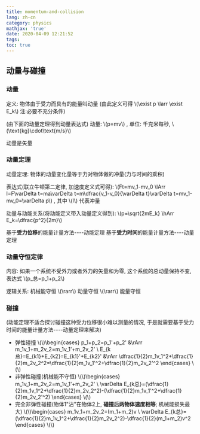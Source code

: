 ```yaml
---
title: momentum-and-collision
lang: zh-cn
category: physics
mathjax: 'true'
date: 2020-04-09 12:21:52
tags:
toc: true
---
```


## 动量与碰撞

### 动量

定义: 物体由于受力而具有的能量叫动量
(由此定义可得 \\(\exist p \larr \exist E_k\\) 注:必要不充分条件)

(由下面的动量定理得到动量表达式)
动量: \\(p=mv\\) , 单位: 千克米每秒, \\(\text{kg}\cdot\text{m/s}\\)

动量是矢量

### 动量定理

动量定理: 物体的动量变化量等于力对物体做的冲量(力与时间的乘积)

表达式(联立牛顿第二定律, 加速度定义式可得): \\(Ft=mv_1-mv_0 \lArr I=F\varDelta t=ma\varDelta t=m\dfrac{v_1-v_0}{\varDelta t}\varDelta t=mv_1-mv_0=\varDelta p\\) , 其中 \\(I\\) 代表冲量


动量与动能关系(将动能定义带入动量定义得到): \\(p=\sqrt{2mE_k} \hArr E_k=\dfrac{p^2}{2m}\\)

基于**受力位移**的能量计量方法----动能定理
基于**受力时间**的能量计量方法----动量定理

### 动量守恒定律

内容: 如果一个系统不受外力或者外力的矢量和为零, 这个系统的总动量保持不变, 表达式 \\(p_总=p_1+p_2\\)

逻辑关系: 机械能守恒 \\(\rarr\\) 动量守恒 \\(\rarr\\) 能量守恒

### 碰撞

(动能定理不适合探讨碰撞这种受力位移很小难以测量的情况, 于是就需要基于受力时间的能量计量方法----动量定理来解决)

* 弹性碰撞
  \\(\\)\begin{cases}
      p_1+p_2=p_1'+p_2' &\rArr m_1v_1+m_2v_2=m_1v_1'+m_2v_2' \\
      E_{k总}=E_{k1}+E_{k2}=E_{k1}'+E_{k2}' &\rArr \dfrac{1}{2}m_1v_1^2+\dfrac{1}{2}m_2v_2^2=\dfrac{1}{2}m_1v_1'^2+\dfrac{1}{2}m_2v_2'^2
  \end{cases}
  \\(\\)
* 非弹性碰撞(机械能不守恒)
  \\(\\)\begin{cases}
    m_1v_1+m_2v_2=m_1v_1'+m_2v_2' \\
    \varDelta E_{k总}=(\dfrac{1}{2}m_1v_1^2+\dfrac{1}{2}m_2v_2^2)-(\dfrac{1}{2}m_1v_1'^2+\dfrac{1}{2}m_2v_2'^2)
  \end{cases}
  \\(\\)
* 完全非弹性碰撞(物体1"沾"在物体2上, **碰撞后两物体速度相等**; 机械能损失最大)
  \\(\\)\begin{cases}
    m_1v_1+m_2v_2=(m_1+m_2)v \\
    \varDelta E_{k总}=(\dfrac{1}{2}m_1v_1^2+\dfrac{1}{2}m_2v_2^2)-\dfrac{1}{2}(m_1+m_2)v^2
  \end{cases}
  \\(\\)